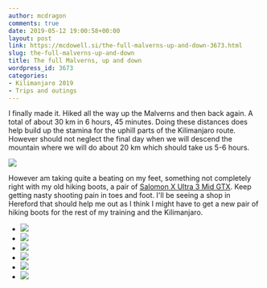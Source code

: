 ```yaml
---
author: mcdragon
comments: true
date: 2019-05-12 19:00:58+00:00
layout: post
link: https://mcdowell.si/the-full-malverns-up-and-down-3673.html
slug: the-full-malverns-up-and-down
title: The full Malverns, up and down
wordpress_id: 3673
categories:
- Kilimanjaro 2019
- Trips and outings
---
```





I finally made it. Hiked all the way up the Malverns and then back again. A total of about 30 km in 6 hours, 45 minutes. Doing these distances does help build up the stamina for the uphill parts of the Kilimanjaro route. However should not neglect the final day when we will descend the mountain where we will do about 20 km which should take us 5-6 hours.







![](https://mcdowell.si/wp-content/uploads/2019/03/martin-kili.ai_.svg_.png)







However am taking quite a beating on my feet, something not completely right with my old hiking boots, a pair of [Salomon X Ultra 3 Mid GTX](https://www.salomon.com/en-gb/shop-emea/product/x-ultra-3-mid-gtx.html#848=9764). Keep getting nasty shooting pain in toes and foot. I'll be seeing a shop in Hereford that should help me out as I think I might have to get a new pair of hiking boots for the rest of my training and the Kilimanjaro.











  * [![](https://mcdowell.si/wp-content/uploads/2019/05/2019-05-12-12.26.51-1024x576.jpg)](https://mcdowell.si/?attachment_id=3674)
  * [![](https://mcdowell.si/wp-content/uploads/2019/05/2019-05-12-12.48.48-1024x576.jpg)](https://mcdowell.si/?attachment_id=3675)
  * [![](https://mcdowell.si/wp-content/uploads/2019/05/2019-05-12-12.49.01-1-1024x576.jpg)](https://mcdowell.si/?attachment_id=3676)
  * [![](https://mcdowell.si/wp-content/uploads/2019/05/2019-05-12-15.01.23-1024x576.jpg)](https://mcdowell.si/?attachment_id=3678)
  * [![](https://mcdowell.si/wp-content/uploads/2019/05/2019-05-12-15.51.37-1024x576.jpg)](https://mcdowell.si/?attachment_id=3679)
  * [![](https://mcdowell.si/wp-content/uploads/2019/05/2019-05-12-16.33.54-1-1024x576.jpg)](https://mcdowell.si/?attachment_id=3680)


